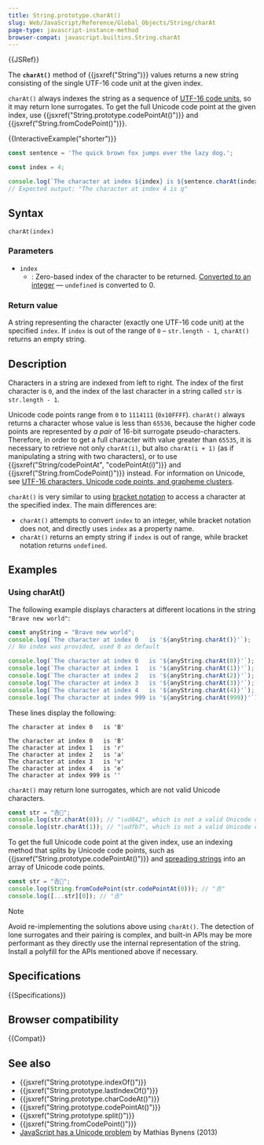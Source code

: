 ```yaml
---
title: String.prototype.charAt()
slug: Web/JavaScript/Reference/Global_Objects/String/charAt
page-type: javascript-instance-method
browser-compat: javascript.builtins.String.charAt
---
```


{{JSRef}}

The **`charAt()`** method of {{jsxref("String")}} values returns a new string consisting of the single UTF-16 code unit at the given index.

`charAt()` always indexes the string as a sequence of [UTF-16 code units](/en-US/docs/Web/JavaScript/Reference/Global_Objects/String#utf-16_characters_unicode_code_points_and_grapheme_clusters), so it may return lone surrogates. To get the full Unicode code point at the given index, use {{jsxref("String.prototype.codePointAt()")}} and {{jsxref("String.fromCodePoint()")}}.

{{InteractiveExample("shorter")}}

```js interactive-example
const sentence = 'The quick brown fox jumps over the lazy dog.';

const index = 4;

console.log(`The character at index ${index} is ${sentence.charAt(index)}`);
// Expected output: "The character at index 4 is q"

```

## Syntax

```js-nolint
charAt(index)
```

### Parameters

- `index`
  - : Zero-based index of the character to be returned. [Converted to an integer](/en-US/docs/Web/JavaScript/Reference/Global_Objects/Number#integer_conversion) — `undefined` is converted to 0.

### Return value

A string representing the character (exactly one UTF-16 code unit) at the specified `index`. If `index` is out of the range of `0` – `str.length - 1`, `charAt()` returns an empty string.

## Description

Characters in a string are indexed from left to right. The index of the first character is `0`, and the index of the last character in a string called `str` is `str.length - 1`.

Unicode code points range from `0` to `1114111` (`0x10FFFF`). `charAt()` always returns a character whose value is less than `65536`, because the higher code points are represented by _a pair_ of 16-bit surrogate pseudo-characters. Therefore, in order to get a full character with value greater than `65535`, it is necessary to retrieve not only `charAt(i)`, but also `charAt(i + 1)` (as if manipulating a string with two characters), or to use {{jsxref("String/codePointAt", "codePointAt(i)")}} and {{jsxref("String.fromCodePoint()")}} instead. For information on Unicode, see [UTF-16 characters, Unicode code points, and grapheme clusters](/en-US/docs/Web/JavaScript/Reference/Global_Objects/String#utf-16_characters_unicode_code_points_and_grapheme_clusters).

`charAt()` is very similar to using [bracket notation](/en-US/docs/Web/JavaScript/Reference/Operators/Property_accessors#bracket_notation) to access a character at the specified index. The main differences are:

- `charAt()` attempts to convert `index` to an integer, while bracket notation does not, and directly uses `index` as a property name.
- `charAt()` returns an empty string if `index` is out of range, while bracket notation returns `undefined`.

## Examples

### Using charAt()

The following example displays characters at different locations in the string `"Brave new world"`:

```js
const anyString = "Brave new world";
console.log(`The character at index 0   is '${anyString.charAt()}'`);
// No index was provided, used 0 as default

console.log(`The character at index 0   is '${anyString.charAt(0)}'`);
console.log(`The character at index 1   is '${anyString.charAt(1)}'`);
console.log(`The character at index 2   is '${anyString.charAt(2)}'`);
console.log(`The character at index 3   is '${anyString.charAt(3)}'`);
console.log(`The character at index 4   is '${anyString.charAt(4)}'`);
console.log(`The character at index 999 is '${anyString.charAt(999)}'`);
```

These lines display the following:

```plain
The character at index 0   is 'B'

The character at index 0   is 'B'
The character at index 1   is 'r'
The character at index 2   is 'a'
The character at index 3   is 'v'
The character at index 4   is 'e'
The character at index 999 is ''
```

`charAt()` may return lone surrogates, which are not valid Unicode characters.

```js
const str = "𠮷𠮾";
console.log(str.charAt(0)); // "\ud842", which is not a valid Unicode character
console.log(str.charAt(1)); // "\udfb7", which is not a valid Unicode character
```

To get the full Unicode code point at the given index, use an indexing method that splits by Unicode code points, such as {{jsxref("String.prototype.codePointAt()")}} and [spreading strings](/en-US/docs/Web/JavaScript/Reference/Global_Objects/String/Symbol.iterator) into an array of Unicode code points.

```js
const str = "𠮷𠮾";
console.log(String.fromCodePoint(str.codePointAt(0))); // "𠮷"
console.log([...str][0]); // "𠮷"
```

> [!NOTE]
> Avoid re-implementing the solutions above using `charAt()`. The detection of lone surrogates and their pairing is complex, and built-in APIs may be more performant as they directly use the internal representation of the string. Install a polyfill for the APIs mentioned above if necessary.

## Specifications

{{Specifications}}

## Browser compatibility

{{Compat}}

## See also

- {{jsxref("String.prototype.indexOf()")}}
- {{jsxref("String.prototype.lastIndexOf()")}}
- {{jsxref("String.prototype.charCodeAt()")}}
- {{jsxref("String.prototype.codePointAt()")}}
- {{jsxref("String.prototype.split()")}}
- {{jsxref("String.fromCodePoint()")}}
- [JavaScript has a Unicode problem](https://mathiasbynens.be/notes/javascript-unicode) by Mathias Bynens (2013)
